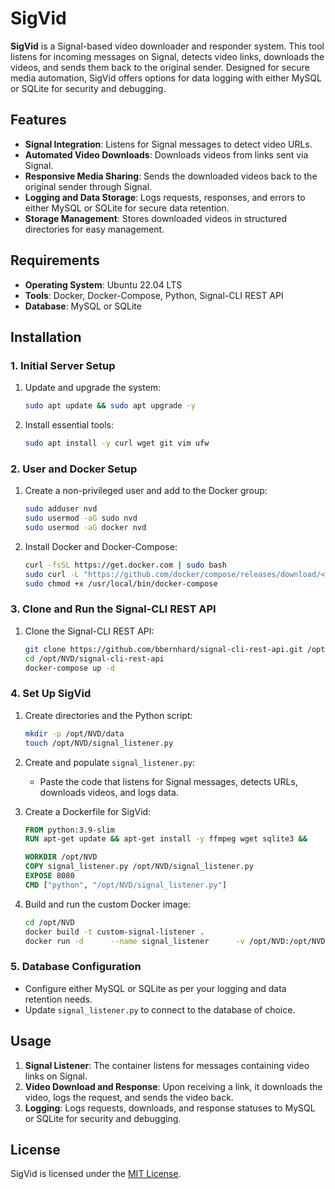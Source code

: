 
# SigVid

**SigVid** is a Signal-based video downloader and responder system. This tool listens for incoming messages on Signal, detects video links, downloads the videos, and sends them back to the original sender. Designed for secure media automation, SigVid offers options for data logging with either MySQL or SQLite for security and debugging.

## Features
- **Signal Integration**: Listens for Signal messages to detect video URLs.
- **Automated Video Downloads**: Downloads videos from links sent via Signal.
- **Responsive Media Sharing**: Sends the downloaded videos back to the original sender through Signal.
- **Logging and Data Storage**: Logs requests, responses, and errors to either MySQL or SQLite for secure data retention.
- **Storage Management**: Stores downloaded videos in structured directories for easy management.

## Requirements
- **Operating System**: Ubuntu 22.04 LTS
- **Tools**: Docker, Docker-Compose, Python, Signal-CLI REST API
- **Database**: MySQL or SQLite

## Installation

### 1. Initial Server Setup
1. Update and upgrade the system:
   ```bash
   sudo apt update && sudo apt upgrade -y
   ```

2. Install essential tools:
   ```bash
   sudo apt install -y curl wget git vim ufw
   ```

### 2. User and Docker Setup
1. Create a non-privileged user and add to the Docker group:
   ```bash
   sudo adduser nvd
   sudo usermod -aG sudo nvd
   sudo usermod -aG docker nvd
   ```

2. Install Docker and Docker-Compose:
   ```bash
   curl -fsSL https://get.docker.com | sudo bash
   sudo curl -L "https://github.com/docker/compose/releases/download/<latest_version>/docker-compose-$(uname -s)-$(uname -m)" -o /usr/local/bin/docker-compose
   sudo chmod +x /usr/local/bin/docker-compose
   ```

### 3. Clone and Run the Signal-CLI REST API
1. Clone the Signal-CLI REST API:
   ```bash
   git clone https://github.com/bbernhard/signal-cli-rest-api.git /opt/NVD/signal-cli-rest-api
   cd /opt/NVD/signal-cli-rest-api
   docker-compose up -d
   ```

### 4. Set Up SigVid

1. Create directories and the Python script:
   ```bash
   mkdir -p /opt/NVD/data
   touch /opt/NVD/signal_listener.py
   ```

2. Create and populate `signal_listener.py`:
   - Paste the code that listens for Signal messages, detects URLs, downloads videos, and logs data.

3. Create a Dockerfile for SigVid:
   ```dockerfile
   FROM python:3.9-slim
   RUN apt-get update && apt-get install -y ffmpeg wget sqlite3 &&        pip install requests youtube_dl

   WORKDIR /opt/NVD
   COPY signal_listener.py /opt/NVD/signal_listener.py
   EXPOSE 8080
   CMD ["python", "/opt/NVD/signal_listener.py"]
   ```

4. Build and run the custom Docker image:
   ```bash
   cd /opt/NVD
   docker build -t custom-signal-listener .
   docker run -d      --name signal_listener      -v /opt/NVD:/opt/NVD      -v /tmp:/tmp      custom-signal-listener
   ```

### 5. Database Configuration
- Configure either MySQL or SQLite as per your logging and data retention needs.
- Update `signal_listener.py` to connect to the database of choice.

## Usage
1. **Signal Listener**: The container listens for messages containing video links on Signal.
2. **Video Download and Response**: Upon receiving a link, it downloads the video, logs the request, and sends the video back.
3. **Logging**: Logs requests, downloads, and response statuses to MySQL or SQLite for security and debugging.

## License
SigVid is licensed under the [MIT License](LICENSE).

